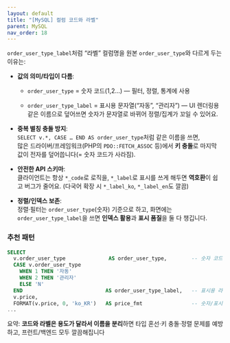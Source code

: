 ```yaml
---
layout: default
title: "[MySQL] 컬럼 코드와 라벨" 
parent: MySQL
nav_order: 18
---
```




`order_user_type_label`처럼 “라벨” 컬럼명을 원본 `order_user_type`와 다르게 두는 이유는:

- **값의 의미/타입이 다름**:
    
    - `order_user_type` = 숫자 코드(1,2…) — 필터, 정렬, 통계에 사용
        
    - `order_user_type_label` = 표시용 문자열(“자동”, “관리자”) — UI 렌더링용  
        같은 이름으로 덮어쓰면 숫자가 문자열로 바뀌어 정렬/집계가 꼬일 수 있어요.
        
- **중복 별칭 충돌 방지**:  
    `SELECT v.*, CASE … END AS order_user_type`처럼 같은 이름을 쓰면,  
    많은 드라이버/프레임워크(PHP의 `PDO::FETCH_ASSOC` 등)에서 **키 충돌**로 마지막 값이 전자를 덮어씁니다(= 숫자 코드가 사라짐).
    
- **안전한 API 스키마**:  
    클라이언트는 항상 `*_code`로 로직을, `*_label`로 표시를 쓰게 해두면 **역호환**이 쉽고 버그가 줄어요. (다국어 확장 시 `*_label_ko`, `*_label_en`도 깔끔)
    
- **정렬/인덱스 보존**:  
    정렬·필터는 `order_user_type`(숫자) 기준으로 하고, 화면에는 `order_user_type_label`을 쓰면 **인덱스 활용**과 **표시 품질**을 둘 다 챙깁니다.

### 추천 패턴

```sql
SELECT
  v.order_user_type              AS order_user_type,        -- 숫자 코드(그대로 유지)
  CASE v.order_user_type
    WHEN 1 THEN '자동'
    WHEN 2 THEN '관리자'
    ELSE 'N'
  END                           AS order_user_type_label,   -- 표시용 라벨
  v.price,
  FORMAT(v.price, 0, 'ko_KR')   AS price_fmt                -- 숫자/표시 분리(정렬은 v.price로)
...

```

요약: **코드와 라벨은 용도가 달라서 이름을 분리**하면 타입 혼선·키 충돌·정렬 문제를 예방하고, 프런트/백엔드 모두 깔끔해집니다